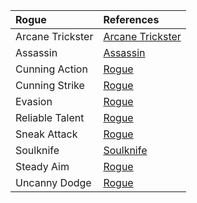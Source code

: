 | Rogue | References |
|:-----|:----------|
| Arcane Trickster | [Arcane Trickster](https://lolindhir.github.io/PnP/rules/classes/rogue/arcane_trickster) |
| Assassin | [Assassin](https://lolindhir.github.io/PnP/rules/classes/rogue/assassin) |
| Cunning Action | [Rogue](https://lolindhir.github.io/PnP/rules/classes/rogue) |
| Cunning Strike | [Rogue](https://lolindhir.github.io/PnP/rules/classes/rogue) |
| Evasion | [Rogue](https://lolindhir.github.io/PnP/rules/classes/rogue) |
| Reliable Talent | [Rogue](https://lolindhir.github.io/PnP/rules/classes/rogue) |
| Sneak Attack | [Rogue](https://lolindhir.github.io/PnP/rules/classes/rogue) |
| Soulknife | [Soulknife](https://lolindhir.github.io/PnP/rules/classes/rogue/soulknife) |
| Steady Aim | [Rogue](https://lolindhir.github.io/PnP/rules/classes/rogue) |
| Uncanny Dodge | [Rogue](https://lolindhir.github.io/PnP/rules/classes/rogue) |
